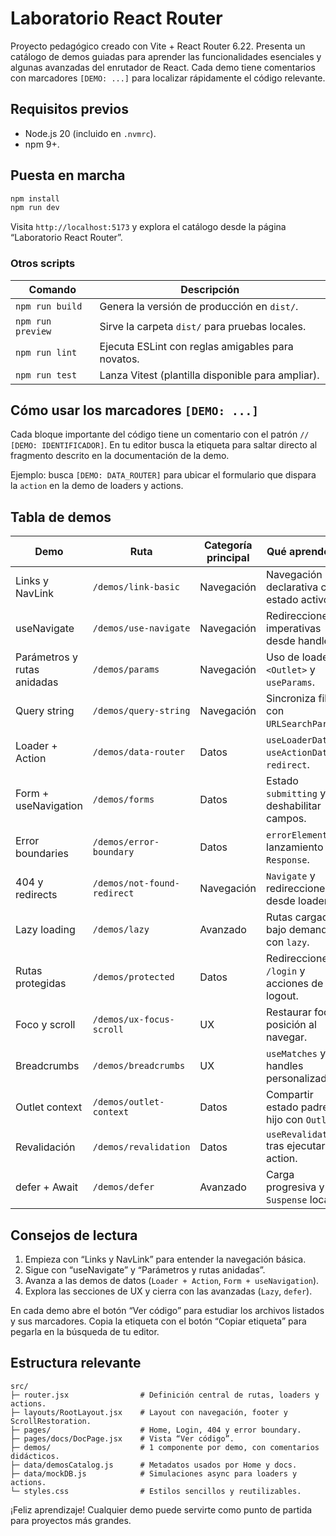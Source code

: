 # Laboratorio React Router

Proyecto pedagógico creado con Vite + React Router 6.22. Presenta un catálogo
de demos guiadas para aprender las funcionalidades esenciales y algunas
avanzadas del enrutador de React. Cada demo tiene comentarios con marcadores
`[DEMO: ...]` para localizar rápidamente el código relevante.

## Requisitos previos

- Node.js 20 (incluido en `.nvmrc`).
- npm 9+.

## Puesta en marcha

```bash
npm install
npm run dev
```

Visita `http://localhost:5173` y explora el catálogo desde la página “Laboratorio
React Router”.

### Otros scripts

| Comando          | Descripción                                        |
| ---------------- | -------------------------------------------------- |
| `npm run build`  | Genera la versión de producción en `dist/`.        |
| `npm run preview`| Sirve la carpeta `dist/` para pruebas locales.     |
| `npm run lint`   | Ejecuta ESLint con reglas amigables para novatos.  |
| `npm run test`   | Lanza Vitest (plantilla disponible para ampliar).  |

## Cómo usar los marcadores `[DEMO: ...]`

Cada bloque importante del código tiene un comentario con el patrón
`// [DEMO: IDENTIFICADOR]`. En tu editor busca la etiqueta para saltar directo al
fragmento descrito en la documentación de la demo.

Ejemplo: busca `[DEMO: DATA_ROUTER]` para ubicar el formulario que dispara la
`action` en la demo de loaders y actions.

## Tabla de demos

| Demo | Ruta | Categoría principal | Qué aprenderás |
| ---- | ---- | ------------------- | -------------- |
| Links y NavLink | `/demos/link-basic` | Navegación | Navegación declarativa con estado activo. |
| useNavigate | `/demos/use-navigate` | Navegación | Redirecciones imperativas desde handlers. |
| Parámetros y rutas anidadas | `/demos/params` | Navegación | Uso de loaders, `<Outlet>` y `useParams`. |
| Query string | `/demos/query-string` | Navegación | Sincroniza filtros con `URLSearchParams`. |
| Loader + Action | `/demos/data-router` | Datos | `useLoaderData`, `useActionData` y `redirect`. |
| Form + useNavigation | `/demos/forms` | Datos | Estado `submitting` y deshabilitar campos. |
| Error boundaries | `/demos/error-boundary` | Datos | `errorElement` y lanzamiento de `Response`. |
| 404 y redirects | `/demos/not-found-redirect` | Navegación | `Navigate` y redirecciones desde loader. |
| Lazy loading | `/demos/lazy` | Avanzado | Rutas cargadas bajo demanda con `lazy`. |
| Rutas protegidas | `/demos/protected` | Datos | Redirecciones a `/login` y acciones de logout. |
| Foco y scroll | `/demos/ux-focus-scroll` | UX | Restaurar foco y posición al navegar. |
| Breadcrumbs | `/demos/breadcrumbs` | UX | `useMatches` y handles personalizados. |
| Outlet context | `/demos/outlet-context` | Datos | Compartir estado padre-hijo con `Outlet`. |
| Revalidación | `/demos/revalidation` | Datos | `useRevalidator` tras ejecutar una action. |
| defer + Await | `/demos/defer` | Avanzado | Carga progresiva y `Suspense` local. |

## Consejos de lectura

1. Empieza con “Links y NavLink” para entender la navegación básica.
2. Sigue con “useNavigate” y “Parámetros y rutas anidadas”.
3. Avanza a las demos de datos (`Loader + Action`, `Form + useNavigation`).
4. Explora las secciones de UX y cierra con las avanzadas (`Lazy`, `defer`).

En cada demo abre el botón “Ver código” para estudiar los archivos listados y
sus marcadores. Copia la etiqueta con el botón “Copiar etiqueta” para pegarla en
la búsqueda de tu editor.

## Estructura relevante

```
src/
├─ router.jsx                # Definición central de rutas, loaders y actions.
├─ layouts/RootLayout.jsx    # Layout con navegación, footer y ScrollRestoration.
├─ pages/                    # Home, Login, 404 y error boundary.
├─ pages/docs/DocPage.jsx    # Vista “Ver código”.
├─ demos/                    # 1 componente por demo, con comentarios didácticos.
├─ data/demosCatalog.js      # Metadatos usados por Home y docs.
├─ data/mockDB.js            # Simulaciones async para loaders y actions.
└─ styles.css                # Estilos sencillos y reutilizables.
```

¡Feliz aprendizaje! Cualquier demo puede servirte como punto de partida para
proyectos más grandes.
